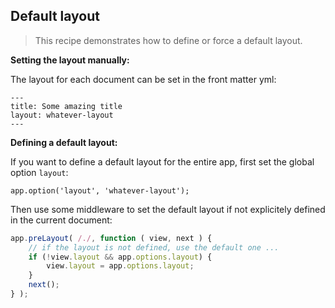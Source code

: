 ## Default layout

> This recipe demonstrates how to define or force a default layout.

**Setting the layout manually:**

The layout for each document can be set in the front matter yml:

```
---
title: Some amazing title
layout: whatever-layout
---
```

**Defining a default layout:**

If you want to define a default layout for the entire app, first set the global option `layout`:

```
app.option('layout', 'whatever-layout');
```

Then use some middleware to set the default layout if not explicitely defined in the current document:

```js
app.preLayout( /./, function ( view, next ) {
	// if the layout is not defined, use the default one ...
	if (!view.layout && app.options.layout) {
    	view.layout = app.options.layout;
  	}
  	next();
} );
```





